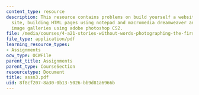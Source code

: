 ```yaml
---
content_type: resource
description: This resource contains problems on build yourself a website, laying out
  site, building HTML pages using notepad and macromedia dreamweaver and building
  image galleries using adobe photoshop CS2.
file: /media/courses/4-a21-stories-without-words-photographing-the-first-year-fall-2006/8f8cf2078a300b135026bb9d81a6966b_assn3.pdf
file_type: application/pdf
learning_resource_types:
- Assignments
ocw_type: OCWFile
parent_title: Assignments
parent_type: CourseSection
resourcetype: Document
title: assn3.pdf
uid: 8f8cf207-8a30-0b13-5026-bb9d81a6966b
---
```

